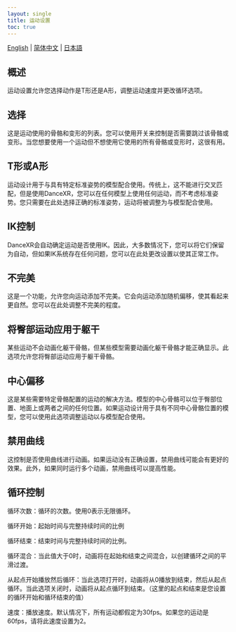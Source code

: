 ```yaml
---
layout: single
title: 运动设置
toc: true
---
```

[English](/dancexr/features/motion_settings) | [简体中文](/zh/dancexr/features/motion_settings) | [日本語](/jp/dancexr/features/motion_settings)


## 概述
运动设置允许您选择动作是T形还是A形，调整运动速度并更改循环选项。

## 选择
这是运动使用的骨骼和变形的列表。您可以使用开关来控制是否需要跳过该骨骼或变形。当您想要使用一个运动但不想使用它使用的所有骨骼或变形时，这很有用。

## T形或A形
运动设计用于与具有特定标准姿势的模型配合使用。传统上，这不能进行交叉匹配，但是使用DanceXR，您可以在任何模型上使用任何运动，而不考虑标准姿势。您只需要在此处选择正确的标准姿势，运动将被调整为与模型配合使用。

## IK控制
DanceXR会自动确定运动是否使用IK。因此，大多数情况下，您可以将它们保留为自动，但如果IK系统存在任何问题，您可以在此处更改设置以使其正常工作。

## 不完美
这是一个功能，允许您向运动添加不完美。它会向运动添加随机偏移，使其看起来更自然。您可以在此处调整不完美的程度。

## 将臀部运动应用于躯干
某些运动不会动画化躯干骨骼，但某些模型需要动画化躯干骨骼才能正确显示。此选项允许您将臀部运动应用于躯干骨骼。

## 中心偏移
这是某些需要特定骨骼配置的运动的解决方法。模型的中心骨骼可以位于臀部位置、地面上或两者之间的任何位置。如果运动设计用于具有不同中心骨骼位置的模型，您可以使用此选项调整运动以与模型配合使用。

## 禁用曲线
这控制是否使用曲线进行动画。如果运动没有正确设置，禁用曲线可能会有更好的效果。此外，如果同时运行多个动画，禁用曲线可以提高性能。

## 循环控制
循环次数：循环的次数。使用0表示无限循环。

循环开始：起始时间与完整持续时间的比例

循环结束：结束时间与完整持续时间的比例。

循环混合：当此值大于0时，动画将在起始和结束之间混合，以创建循环之间的平滑过渡。

从起点开始播放然后循环：当此选项打开时，动画将从0播放到结束，然后从起点循环。当此选项关闭时，动画将从起点循环到结束。（这里的起点和结束是您设置的循环开始和循环结束的值）

速度：播放速度。默认情况下，所有运动都假定为30fps。如果您的运动是60fps，请将此速度设置为2。